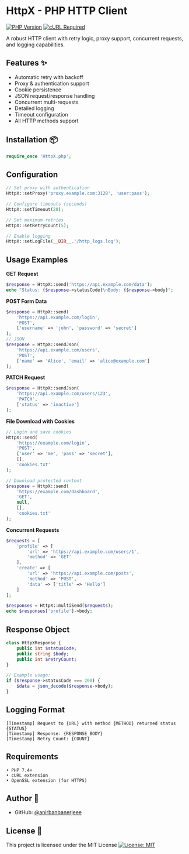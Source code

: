 # HttpX - PHP HTTP Client

[![PHP Version](https://img.shields.io/badge/PHP-7.4%2B-blue.svg)](https://php.net/)
[![cURL Required](https://img.shields.io/badge/cURL-Required-green.svg)](https://curl.se/)

A robust HTTP client with retry logic, proxy support, concurrent requests, and logging capabilities.

##  Features ✨
- Automatic retry with backoff
- Proxy & authentication support
- Cookie persistence
- JSON request/response handling
- Concurrent multi-requests
- Detailed logging
- Timeout configuration
- All HTTP methods support

## Installation 📦
```php
require_once 'HttpX.php';
```

## Configuration 
```php
// Set proxy with authentication
HttpX::setProxy('proxy.example.com:3128', 'user:pass');

// Configure timeouts (seconds)
HttpX::setTimeout(20);

// Set maximum retries
HttpX::setRetryCount(5);

// Enable logging
HttpX::setLogFile(__DIR__.'/http_logs.log');
```
## Usage Examples
<b>GET Request</b>
```php
$response = HttpX::send('https://api.example.com/data');
echo "Status: {$response->statusCode}\nBody: {$response->body}";
```
<b>POST Form Data</b>
```php
$response = HttpX::send(
    'https://api.example.com/login',
    'POST',
    ['username' => 'john', 'password' => 'secret']
);
// JSON
$response = HttpX::sendJson(
    'https://api.example.com/users',
    'POST',
    ['name' => 'Alice', 'email' => 'alice@example.com']
);
```
<b>PATCH Request</b>
```php
$response = HttpX::sendJson(
    'https://api.example.com/users/123',
    'PATCH',
    ['status' => 'inactive']
);
```
<b>File Download with Cookies</b>
```php
// Login and save cookies
HttpX::send(
    'https://example.com/login',
    'POST',
    ['user' => 'me', 'pass' => 'secret'],
    [],
    'cookies.txt'
);

// Download protected content
$response = HttpX::send(
    'https://example.com/dashboard',
    'GET',
    null,
    [],
    'cookies.txt'
);
```
<b>Concurrent Requests</b>
```php
$requests = [
    'profile' => [
        'url' => 'https://api.example.com/users/1',
        'method' => 'GET'
    ],
    'create' => [
        'url' => 'https://api.example.com/posts',
        'method' => 'POST',
        'data' => ['title' => 'Hello']
    ]
];

$responses = HttpX::multiSend($requests);
echo $responses['profile']->body;
```

## Response Object
```php
class HttpXResponse {
    public int $statusCode;
    public string $body;
    public int $retryCount;
}

// Example usage:
if ($response->statusCode === 200) {
    $data = json_decode($response->body);
}
```
## Logging Format
```log
[Timestamp] Request to {URL} with method {METHOD} returned status {STATUS}
[Timestamp] Response: {RESPONSE_BODY}
[Timestamp] Retry Count: {COUNT}
```

## Requirements 
```
• PHP 7.4+
• cURL extension
• OpenSSL extension (for HTTPS)
```

## Author 👤 
- GitHub: [@anirbanbanerjeee](https://github.com/anirbanbanerjeee)  

## License 📄
This project is licensed under the MIT License
[![License: MIT](https://img.shields.io/badge/License-MIT-yellow.svg)](https://opensource.org/licenses/MIT)
